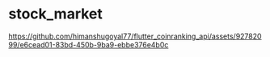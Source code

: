 # stock_market



https://github.com/himanshugoyal77/flutter_coinranking_api/assets/92782099/e6cead01-83bd-450b-9ba9-ebbe376e4b0c


